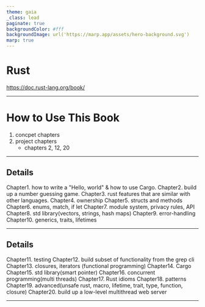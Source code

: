 ```yaml
---
theme: gaia
_class: lead
paginate: true
backgroundColor: #fff
backgroundImage: url('https://marp.app/assets/hero-background.svg')
marp: true
---
```


# **Rust**

https://doc.rust-lang.org/book/

---

# How to Use This Book

1. concpet chapters
2. project chapters
   - chapters 2, 12, 20

---

## Details

Chapter1. how to write a "Hello, world" & how to use Cargo.
Chapter2. build up a number guessing game.
Chapter3. rust features that are similar with other languages.
Chapter4. ownership
Chapter5. structs and methods
Chapter6. enums, match, if let
Chapter7. module system, privacy rules, API
Chapter8. std library(vectors, strings, hash maps)
Chapter9. error-handling
Chapter10. generics, traits, lifetimes

---

## Details

Chapter11. testing
Chapter12. build subset of functionality from the grep cli
Chapter13. closures, iterators (functional programming)
Chapter14. Cargo
Chapter15. std library(smart pointer)
Chapter16. concurrent programming(multi threads)
Chapter17. Rust idioms
Chapter18. patterns
Chapter19. advanced(unsafe rust, macro, lifetime, trait, type, function, closure)
Chapter20. build up a low-level multithread web server

---
